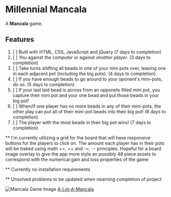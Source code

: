 # Millennial Mancala
A **Mancala** game. 

## Features
1. [ ] Built with HTML, CSS, JavaScript and jQuery (7 days to completion)
2. [ ] *You* against *the computer* or against *another player*. (3 days to completion)
3. [ ] Take turns shifting all beads in one of your mini pots over, leaving one in each adjacent pot (including the big pots). (4 days to completion)
4. [ ] If you have enough beads to go around to your oponent's mini-pots, do so. (5 days to completion)
5. [ ] If your last laid bead is across from an opponets filled mini pot, you capture their mini pot and your one bead and put those beads in your big pot!
6. [ ] When/if one player has no more beads in any of their mini-pots, the other play can put all of their mini-pot beads into their big pot! (6 days to completion)
7. [ ] The player with the most beads in their big pot wins! (7 days to completion)

** I'm currently utilizing a grid for the board that will have responsive buttons for the players to click on. The amount each player has in their pots will be traked using math +=, ++ and -=, -- principles. Hopeful for a board image overlay to give the app more style an possibly 48 piece assets to correspond with the numerical gain and loss properties of the game

** Currently no installation requirements

** Unsolved problems to be updated when nearning completion of project

![Mancala Game Image](http://www.adrcrafts.com/wp-content/uploads/2018/06/Mancala-boardclassic-wooden-toyplay-woodenwooden-game-7.jpg)
[A-Lot-A-Mancala](https://drewdevero.github.io/A-Lot-A-Mancala)
